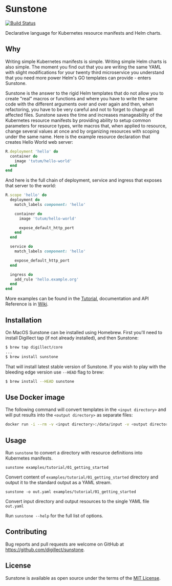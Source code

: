 # Sunstone

[![Build Status](https://travis-ci.com/Digillect/sunstone.svg?branch=master)](https://travis-ci.com/Digillect/sunstone)

Declarative language for Kubernetes resource manifests and Helm charts.

## Why

Writing simple Kubernetes manifests is simple. Writing simple Helm charts is also simple. The moment
you find out that you are writing the same YAML with slight modifications for your twenty third microservice
you understand that you need more power Helm's GO templates can provide - enters Sunstone.

Sunstone is the answer to the rigid Helm templates that do not allow you to create "real" macros or functions
and where you have to write the same code with the different arguments over and over again and then, when refactoring,
you have to be very careful and not to forget to change all affected files. Sunstone saves the time and increases
manageability of the Kubernetes resource manifests by providing ability to setup common parameters for resource types,
write macros that, when applied to resource, change several values at once and by organizing resources with
scoping under the same name. Here is the example resource declaration that creates Hello World web server:

```ruby
R.deployment 'hello' do
  container do
    image 'tutum/hello-world'
  end
end
```

And here is the full chain of deployment, service and ingress that exposes that server to the world:

```ruby
R.scope 'hello' do
  deployment do
    match_labels component: 'hello'

    container do
      image 'tutum/hello-world'

      expose_default_http_port
    end
  end

  service do
    match_labels component: 'hello'

    expose_default_http_port
  end

  ingress do
    add_rule 'hello.example.org'
  end
end
```

More examples can be found in the [Tutorial](examples/tutorial), documentation and API Reference
is in [Wiki](https://github.com/Digillect/sunstone/wiki).

## Installation

On MacOS Sunstone can be installed using Homebrew. First you'll need to install Digillect tap (if not already installed),
and then Sunstone:

```bash
$ brew tap digillect/core
...
$ brew install sunstone
``` 

That will install latest stable version of Sunstone. If you wish to play with the bleeding edge version use `--HEAD` flag to brew:

```bash
$ brew install --HEAD sunstone
```

## Use Docker image

The following command will convert templates in the `<input directory>` and will put
results into the `<output directory>` as separate files:

```bash
docker run -i --rm -v <input directory>:/data/input -v <output directory>:/data/output digillect/sunstone [flags]
```

## Usage

Run `sunstone` to convert a directory with resource definitions into Kubernetes
manifests.

`sunstone examples/tutorial/01_getting_started`

Convert content of `examples/tutorial/01_getting_started` directory and output it to the
standard output as a YAML stream.

`sunstone -o out.yaml examples/tutorial/01_getting_started`

Convert input directory and output resources to the single YAML file `out.yaml`

Run `sunstone --help` for the full list of options.

## Contributing

Bug reports and pull requests are welcome on GitHub at https://github.com/digillect/sunstone.

## License

Sunstone is available as open source under the terms of the [MIT License](https://opensource.org/licenses/MIT).
